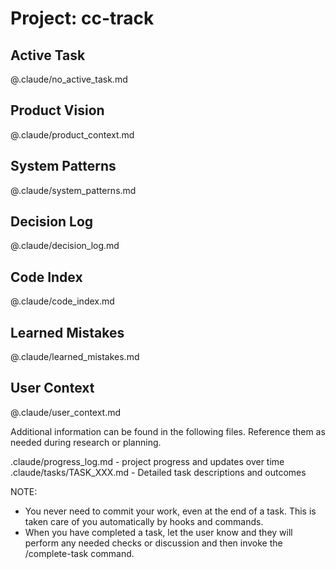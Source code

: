 # Project: cc-track

## Active Task
@.claude/no_active_task.md
<!-- IMPORTANT: Never edit this file to mark a task complete. Use /complete-task command instead. -->

## Product Vision
@.claude/product_context.md

## System Patterns
@.claude/system_patterns.md

## Decision Log
@.claude/decision_log.md

## Code Index
@.claude/code_index.md

## Learned Mistakes
@.claude/learned_mistakes.md

## User Context
@.claude/user_context.md

Additional information can be found in the following files. Reference them as needed during research or planning.

.claude/progress_log.md - project progress and updates over time
.claude/tasks/TASK_XXX.md - Detailed task descriptions and outcomes

NOTE:
- You never need to commit your work, even at the end of a task. This is taken care of you automatically by hooks and commands.
- When you have completed a task, let the user know and they will perform any needed checks or discussion and then invoke the /complete-task command.
